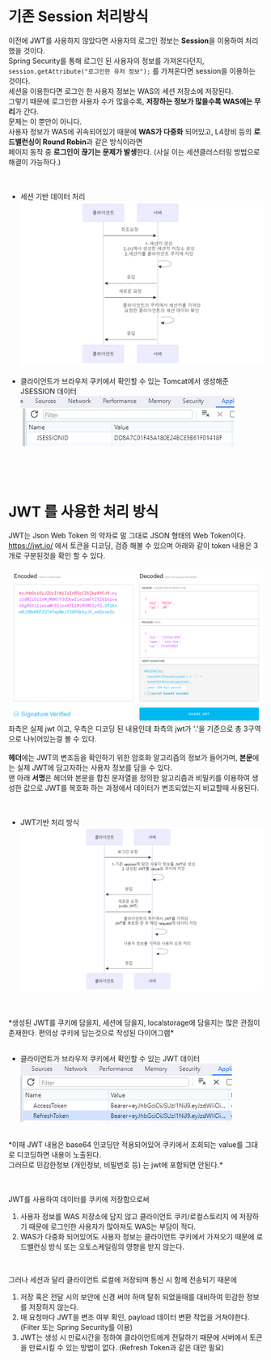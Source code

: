 # 기존 Session 처리방식

이전에 JWT를 사용하지 않았다면 사용자의 로그인 정보는 **Session**을 이용하여 처리했을 것이다.
<br>
Spring Security를 통해 로그인 된 사용자의 정보를 가져온다던지, `session.getAttribute("로그인한 유저 정보");`  를 가져온다면 session을 이용하는 것이다.
<br>
세션을 이용한다면  로그인 한 사용자 정보는 WAS의 세션 저장소에 저장된다. <br>
그렇기 때문에 로그인한 사용자 수가 많을수록, **저장하는 정보가 많을수록 WAS에는 무리**가 간다.<br>
문제는 이 뿐만이 아니다.<br>
사용자 정보가 WAS에 귀속되어있기 때문에 **WAS가 다중화** 되어있고, L4장비 등의 **로드밸런싱이 Round Robin**과 같은 방식이라면 <br>
페이지 동작 중 **로그인이 끊기는 문제가 발생**한다. (사실 이는 세션클러스터링 방법으로 해결이 가능하다.)<br>
<br>
<br>
* 세션 기반 데이터 처리<br>
![톰캣 세션 시퀀스다이어그램](./img/session-sequence-diagram.png)
<br><br>
* 클라이언트가 브라우저 쿠키에서 확인할 수 있는 Tomcat에서 생성해준 JSESSION 데이터<br>
![톰캣 세션 쿠키값](JWT_img/Tomcat-JSESSIONID.png)

<br>
<br>
<br>

# JWT 를 사용한 처리 방식

JWT는 Json Web Token 의 약자로 말 그대로 JSON 형태의 Web Token이다.<br>
https://jwt.io/ 에서 토큰을 디코딩, 검증 해볼 수 있으며 아래와 같이 token 내용은 3개로 구분된것을 확인 할 수 있다.<br>
<br>
![jwt.io 사이트](JWT_img/jwt-io-site.png)
<br>
좌측은 실제 jwt 이고, 우측은 디코딩 된 내용인데 좌측의 jwt가 '.'을 기준으로 총 3구역으로 나뉘어있는걸 볼 수 있다.<br>
<br>
**헤더**에는 JWT의 변조등을 확인하기 위한 암호화 알고리즘의 정보가 들어가며, **본문**에는 실제 JWT에 담고자하는 사용자 정보를 담을 수 있다.<br>
맨 아래 **서명**은 헤더와 본문을 합친 문자열을 정의한 알고리즘과 비밀키를 이용하여 생성한 값으로 JWT를 복호화 하는 과정에서 데이터가 변조되었는지 비교할때 사용된다.<br>
<br>
<br>
* JWT기반 처리 방식 <br>
![JWT 시퀀스 다이어그램](JWT_img/jwt-sequence-diagram.png)
<br>
<br>
*생성된 JWT를 쿠키에 담을지, 세션에 담을지, localstorage에 담을지는 많은 관점이 존재한다.
편의상 쿠키에 담는것으로 작성된 다이어그램*
<br><br>

* 클라이언트가 브라우저 쿠키에서 확인할 수 있는 JWT 데이터 <br>
![JWT 쿠키값](JWT_img/JWT_cookie.png)
<br>
*이때 JWT 내용은 base64 인코딩만 적용되어있어 쿠키에서 조회되는 value를  그대로 디코딩하면 내용이 노출된다.<br>
그러므로 민감한정보 (개인정보, 비밀번호 등) 는 jwt에 포함되면 안된다.*<br>
<br><br>


JWT를 사용하여 데이터를 쿠키에 저장함으로써
1. 사용자 정보를 WAS 저장소에 담지 않고 클라이언트 쿠키/로컬스토리지 에 저장하기 때문에 로그인한 사용자가 많아져도 WAS는 부담이 적다.
2. WAS가 다중화 되어있어도 사용자 정보는 클라이언트 쿠키에서 가져오기 때문에 로드밸런싱 방식 또는 오토스케일링의 영향을 받지 않는다.

<br>

그러나 세션과 달리 클라이언트 로컬에 저장되며 통신 시 함께 전송되기 때문에
1. 저장 혹은 전달 시의 보안에 신경 써야 하며 탈취 되었을때를 대비하여 민감한 정보를 저장하지 않는다.
2. 매 요청마다 JWT을 변조 여부 확인, payload 데이터 변환 작업을 거쳐야한다. (Filter 또는 Spring Security를 이용)
3. JWT는 생성 시 만료시간을 정하여 클라이언트에게 전달하기 때문에 서버에서 토큰을 만료시킬 수 있는 방법이 없다. (Refresh Token과 같은 대안 필요)
